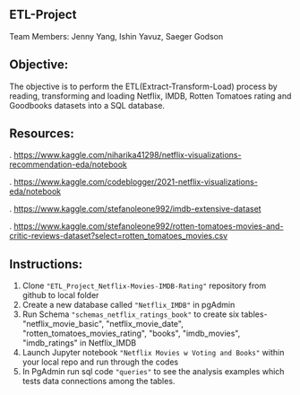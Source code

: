## ETL-Project
Team Members: Jenny Yang, Ishin Yavuz, Saeger Godson

## Objective:
The objective is to perform the ETL(Extract-Transform-Load) process by reading, transforming and loading Netflix, IMDB, Rotten Tomatoes rating and Goodbooks datasets into a SQL database.


## Resources:
. https://www.kaggle.com/niharika41298/netflix-visualizations-recommendation-eda/notebook

. https://www.kaggle.com/codeblogger/2021-netflix-visualizations-eda/notebook

. https://www.kaggle.com/stefanoleone992/imdb-extensive-dataset

. https://www.kaggle.com/stefanoleone992/rotten-tomatoes-movies-and-critic-reviews-dataset?select=rotten_tomatoes_movies.csv

## Instructions:
1. Clone `"ETL_Project_Netflix-Movies-IMDB-Rating"` repository from github to local folder
2. Create a new database called `"Netflix_IMDB"` in pgAdmin
3. Run Schema `"schemas_netflix_ratings_book"` to create six tables- "netflix_movie_basic", "netflix_movie_date", "rotten_tomatoes_movies_rating", "books", "imdb_movies", "imdb_ratings" in Netflix_IMDB
4. Launch Jupyter notebook `"Netflix Movies w Voting and Books"` within your local repo and run through the codes
9. In PgAdmin run sql code `"queries"` to see the analysis examples which tests data connections among the tables.








